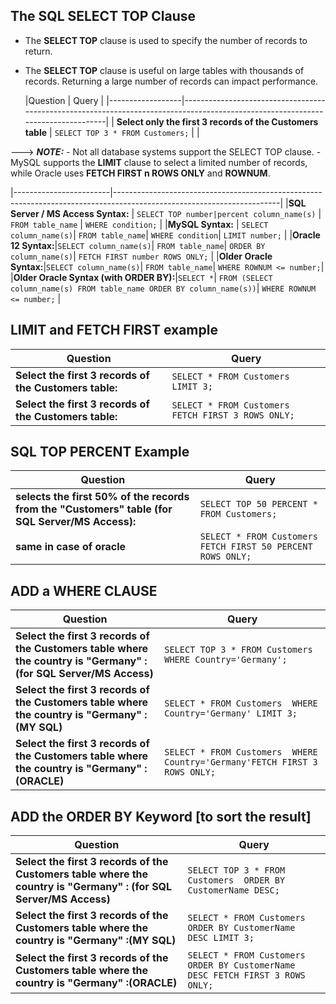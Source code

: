 ## The SQL SELECT TOP Clause

- The **SELECT TOP** clause is used to specify the number of records to return.

- The **SELECT TOP** clause is useful on large tables with thousands of records. Returning a large number of records can impact performance.

  |Question     | Query                                                                                                                         |
|------------------|---------------------------------------------------------------------------------------------------------------------------------|
| **Select only the first 3 records of the Customers table**       | `SELECT TOP 3 * FROM Customers;`      |                                                                                                |


---> ***NOTE:*** 
           - Not all database systems support the SELECT TOP clause.
           - MySQL supports the **LIMIT** clause to select a limited number of records, while Oracle uses **FETCH FIRST n ROWS ONLY** and **ROWNUM**.

|------------------------|-----------------------------------------------------------------------------------------------------------------------|
|**SQL Server / MS Access Syntax:** | `SELECT TOP number|percent column_name(s)`              |                                                    
                                       `FROM table_name`                                       |
                                       `WHERE condition;`                                                                                        |
|**MySQL Syntax:** | `SELECT column_name(s)`|
                      `FROM table_name`|
                      `WHERE condition`|
                      `LIMIT number;` |
|**Oracle 12 Syntax:**|`SELECT column_name(s)`|
                        `FROM table_name`|
                        `ORDER BY column_name(s)`|
                        `FETCH FIRST number ROWS ONLY;`  |
|**Older Oracle Syntax:**|`SELECT column_name(s)`|
                          `FROM table_name`|
                          `WHERE ROWNUM <= number;`|
|**Older Oracle Syntax (with ORDER BY):**|`SELECT *`|
                                          `FROM (SELECT column_name(s) FROM table_name ORDER BY column_name(s))`|
                                          `WHERE ROWNUM <= number;` |


## LIMIT and FETCH FIRST example

  |Question     | Query                                                                                                                         |
|------------------|---------------------------------------------------------------------------------------------------------------------------------|
|**Select the first 3 records of the Customers table:** | `SELECT * FROM Customers   LIMIT 3;` |
|**Select the first 3 records of the Customers table:**|`SELECT * FROM Customers  FETCH FIRST 3 ROWS ONLY;`|


## SQL TOP PERCENT Example
  |Question     | Query                                                                                                                         |
|------------------|---------------------------------------------------------------------------------------------------------------------------------|
|**selects the first 50% of the records from the "Customers" table (for SQL Server/MS Access):** | `SELECT TOP 50 PERCENT * FROM Customers;` |
|**same in case of oracle**| `SELECT * FROM Customers  FETCH FIRST 50 PERCENT ROWS ONLY;`|

## ADD a WHERE CLAUSE

  |Question     | Query                                                                                                                         |
|------------------|---------------------------------------------------------------------------------------------------------------------------------|
|**Select the first 3 records of the Customers table where the country is "Germany" : (for SQL Server/MS Access)** | `SELECT TOP 3 * FROM Customers  WHERE Country='Germany';` |
|**Select the first 3 records of the Customers table where the country is "Germany" :(MY SQL)**| `SELECT * FROM Customers  WHERE Country='Germany' LIMIT 3;`|
|**Select the first 3 records of the Customers table where the country is "Germany" :(ORACLE)**| `SELECT * FROM Customers  WHERE Country='Germany'FETCH FIRST 3 ROWS ONLY;`|


## ADD the ORDER BY Keyword [to sort the result]

  |Question     | Query                                                                                                                         |
|------------------|---------------------------------------------------------------------------------------------------------------------------------|
|**Select the first 3 records of the Customers table where the country is "Germany" : (for SQL Server/MS Access)** | `SELECT TOP 3 * FROM Customers  ORDER BY CustomerName DESC;` |
|**Select the first 3 records of the Customers table where the country is "Germany" :(MY SQL)**| `SELECT * FROM Customers  ORDER BY CustomerName DESC LIMIT 3;`|
|**Select the first 3 records of the Customers table where the country is "Germany" :(ORACLE)**| `SELECT * FROM Customers  ORDER BY CustomerName DESC FETCH FIRST 3 ROWS ONLY;`|

